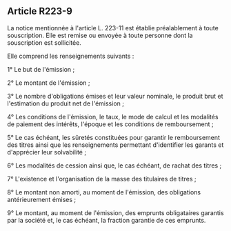 Article R223-9
----
La notice mentionnée à l'article L. 223-11 est établie préalablement à toute
souscription. Elle est remise ou envoyée à toute personne dont la souscription
est sollicitée.

Elle comprend les renseignements suivants :

1° Le but de l'émission ;

2° Le montant de l'émission ;

3° Le nombre d'obligations émises et leur valeur nominale, le produit brut et
l'estimation du produit net de l'émission ;

4° Les conditions de l'émission, le taux, le mode de calcul et les modalités de
paiement des intérêts, l'époque et les conditions de remboursement ;

5° Le cas échéant, les sûretés constituées pour garantir le remboursement des
titres ainsi que les renseignements permettant d'identifier les garants et
d'apprécier leur solvabilité ;

6° Les modalités de cession ainsi que, le cas échéant, de rachat des titres ;

7° L'existence et l'organisation de la masse des titulaires de titres ;

8° Le montant non amorti, au moment de l'émission, des obligations
antérieurement émises ;

9° Le montant, au moment de l'émission, des emprunts obligataires garantis par
la société et, le cas échéant, la fraction garantie de ces emprunts.
